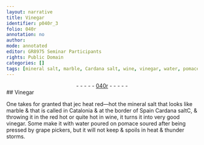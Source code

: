 ```yaml
---
layout: narrative
title: Vinegar
identifier: p040r_3
folio: 040r
annotation: no
author:
mode: annotated
editor: GR8975 Seminar Participants
rights: Public Domain
categories: []
tags: [mineral salt, marble, Cardana salt, wine, vinegar, water, pomace]
---
```


 <div class="folio" align="center">- - - - - <a href="hhttp://gallica.bnf.fr/ark:/12148/btv1b10500001g/f85.image" target="_blank">040r</a> - - - - - </div>   
## Vinegar

 
One takes for granted that jec heat red—hot the <span class="material">mineral salt</span> that looks like <span class="material">marble</span> & that is called in <span class="place">Catalonia</span> & at the border of <span class="place">Spain</span> <span class="material">Cardana salt</span>C, & throwing it in the red hot or quite hot in <span class="material">wine</span>, it turns it into very good <span class="material">vinegar</span>. Some make it with <span class="material">water</span> poured on <span class="material">pomace</span> soured after being pressed by <span class="tool">grape pickers</span>, but it will not keep & spoils in heat & thunder storms.
 